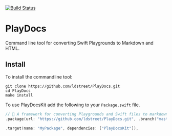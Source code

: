 [![Build Status](https://travis-ci.org/ldstreet/PlayDocs.svg?branch=master)](https://travis-ci.org/ldstreet/PlayDocs)

# PlayDocs
Command line tool for converting Swift Playgrounds to Markdown and HTML.

## Install

To install the commandline tool:
```
git clone https://github.com/ldstreet/PlayDocs.git
cd PlayDocs
make install
```

To use PlayDocsKit add the following to your `Package.swift` file.
```swift
// 🏓 A framework for converting Playgrounds and Swift files to markdown and html
.package(url: "https://github.com/ldstreet/PlayDocs.git", .branch("master")),

.target(name: "MyPackage", dependencies: ["PlayDocsKit"]),
```



